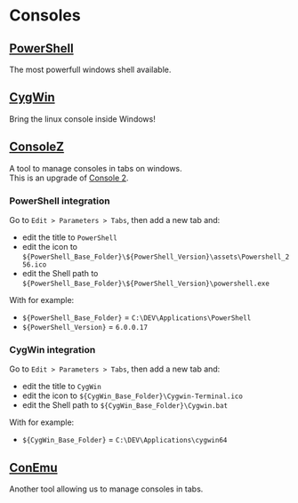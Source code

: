 # Consoles

## [PowerShell](https://github.com/PowerShell/PowerShell)

The most powerfull windows shell available.

## [CygWin](https://www.cygwin.com/)

Bring the linux console inside Windows!

## [ConsoleZ](https://github.com/cbucher/console)

A tool to manage consoles in tabs on windows.  
This is an upgrade of [Console 2](https://sourceforge.net/projects/console).

### PowerShell integration

Go to `Edit > Parameters > Tabs`, then add a new tab and:

-   edit the title to `PowerShell`
-   edit the icon to `${PowerShell_Base_Folder}\${PowerShell_Version}\assets\Powershell_256.ico`
-   edit the Shell path to `${PowerShell_Base_Folder}\${PowerShell_Version}\powershell.exe`

With for example:

-   `${PowerShell_Base_Folder}` = `C:\DEV\Applications\PowerShell`
-   `${PowerShell_Version}` = `6.0.0.17`

### CygWin integration

Go to `Edit > Parameters > Tabs`, then add a new tab and:

-   edit the title to `CygWin`
-   edit the icon to `${CygWin_Base_Folder}\Cygwin-Terminal.ico`
-   edit the Shell path to `${CygWin_Base_Folder}\Cygwin.bat`

With for example:

-   `${CygWin_Base_Folder}` = `C:\DEV\Applications\cygwin64`

## [ConEmu](https://conemu.github.io/)

Another tool allowing us to manage consoles in tabs.
